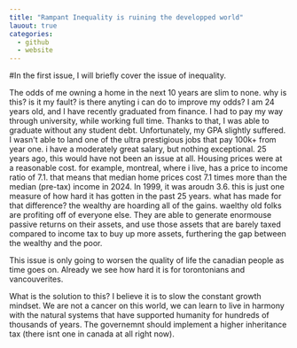 ```yaml
---
title: "Rampant Inequality is ruining the developped world"
lauout: true
categories: 
  - github
  - website
---
```

#In the first issue, I will briefly cover the issue of inequality. 

The odds of me owning a home in the next 10 years are slim to none. why is this? is it my fault? is there anyting i can do to improve my odds? I am 24 years old, and I have recently graduated from finance. I had to pay my way through university, while working full time. Thanks to that, I was able to graduate without any student debt. Unfortunately, my GPA slightly suffered. I wasn't able to land one of the ultra prestigious jobs that pay 100k+ from year one. i have a moderately great salary, but nothing exceptional. 25 years ago, this would have not been an issue at all. Housing prices were at a reasonable cost. for example, montreal, where i live, has a price to income ratio of 7.1. that means that median home prices cost 7.1 times more than the median (pre-tax) income in 2024. In 1999, it was aroudn 3.6. this is just one measure of how hard it has gotten in the past 25 years. what has made for that difference? the wealthy are hoarding all of the gains. waelthy old folks are profiting off of everyone else. They are able to generate enormouse passive returns on their assets, and use those assets that are barely taxed compared to income tax to buy up more assets, furthering the gap between the wealthy and the poor.

This issue is only going to worsen the quality of life the canadian people as time goes on. Already we see how hard it is for torontonians and vancouverites. 

What is the solution to this? I believe it is to slow the constant growth mindset. We are not a cancer on this world, we can learn to live in harmony with the natural systems that have supported humanity for hundreds of thousands of years. The governemnt should implement a higher inheritance tax (there isnt one in canada at all right now). 
